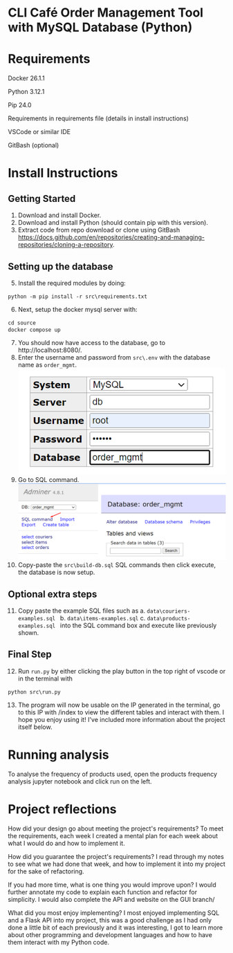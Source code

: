 # CLI Café Order Management Tool with MySQL Database (Python)

# Requirements
Docker 26.1.1

Python 3.12.1

Pip 24.0
    
Requirements in requirements file (details in install instructions)
    
VSCode or similar IDE

GitBash (optional)

# Install Instructions

## Getting Started
1. Download and install Docker.
2. Download and install Python (should contain pip with this version).
4. Extract code from repo download or clone using GitBash https://docs.github.com/en/repositories/creating-and-managing-repositories/cloning-a-repository.

## Setting up the database
5. Install the required modules by doing:
```
python -m pip install -r src\requirements.txt
```
6. Next, setup the docker mysql server with:
```
cd source
docker compose up
```
7. You should now have access to the database, go to http://localhost:8080/.
8. Enter the username and password from `src\.env` with the database name as `order_mgmt`. ![alt text](readme-images\image0.png)
9. Go to SQL command. ![alt text](readme-images\image1.png)
10. Copy-paste the `src\build-db.sql` SQL commands then click execute, the database is now setup.

## Optional extra steps
11. Copy paste the example SQL files such as 
    a. `data\couriers-examples.sql `
    b. `data\items-examples.sql`
    c. `data\products-examples.sql `
into the SQL command box and execute like previously shown.

## Final Step
12. Run `run.py` by either clicking the play button in the top right of vscode or in the terminal with
```
python src\run.py
```
13. The program will now be usable on the IP generated in the terminal, go to this IP with /index to view the different tables and interact with them. 
I hope you enjoy using it! I've included more information about the project itself below.

# Running analysis
To analyse the frequency of products used, open the products frequency analysis jupyter notebook and click run on the left.

# Project reflections
How did your design go about meeting the project's requirements?
To meet the requirements, each week I created a mental plan for each week about what I would do and how to implement it.

How did you guarantee the project's requirements?
I read through my notes to see what we had done that week, and how to implement it into my project for the sake of refactoring.

If you had more time, what is one thing you would improve upon?
I would further annotate my code to explain each function and refactor for simplicity. I would also complete the API and website on the GUI branch/

What did you most enjoy implementing?
I most enjoyed implementing SQL and a Flask API into my project, this was a good challenge as I had only done a little bit of each previously and it was interesting,
I got to learn more about other programming and development languages and how to have them interact with my Python code.
